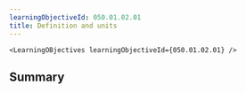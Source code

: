 ```yaml
---
learningObjectiveId: 050.01.02.01
title: Definition and units
---
```


```tsx eval
<LearningOBjectives learningObjectiveId={050.01.02.01} />
```

## Summary
